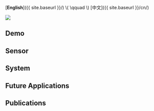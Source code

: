 
[**English**]({{ site.baseurl }}/) \\( \\qquad \\) [中文]({{ site.baseurl }}/cn/)

![](http://images.freeimages.com/images/previews/7d5/under-construction-icon-1242121.jpg)

Demo
-------

Sensor
------

System
------

Future Applications
------------

Publications
------------
